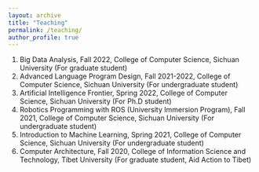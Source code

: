 ```yaml
---
layout: archive
title: "Teaching"
permalink: /teaching/
author_profile: true
---
```

1. Big Data Analysis, Fall 2022, College of Computer Science, Sichuan University (For graduate student)
2. Advanced Language Program Design, Fall 2021-2022, College of Computer Science, Sichuan University (For undergraduate student)
3. Artificial Intelligence Frontier, Spring 2022, College of Computer Science, Sichuan University (For Ph.D student)
4. Robotics Programming with ROS (University Immersion Program), Fall 2021, College of Computer Science, Sichuan University (For undergraduate student)
5. Introduction to Machine Learning, Spring 2021, College of Computer Science, Sichuan University (For undergraduate student)
6. Computer Architecture, Fall 2020, College of Information Science and Technology, Tibet University (For graduate student, Aid Action to Tibet)


